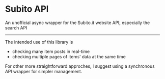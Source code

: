 # Subito API
An unofficial async wrapper for the Subito.it website API, especially the search API

---
The intended use of this library is
- checking many item posts in real-time  
- checking multiple pages of items' data at the same time  
    
For other more straightforward approches, I suggest using a synchronous API wrapper for simpler management.